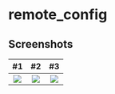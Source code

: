 # remote_config


## Screenshots

| #1 | #2    | #3    |
| :---:   | :---: | :---: |
| ![](https://github.com/TechMasterPro/Theme-Changer/blob/main/Screenshot_1712731809.png) | ![](https://github.com/TechMasterPro/Theme-Changer/blob/main/Screenshot_1712731809.png)   | ![](https://github.com/TechMasterPro/Theme-Changer/blob/main/Screenshot_1712731809.png)   |
